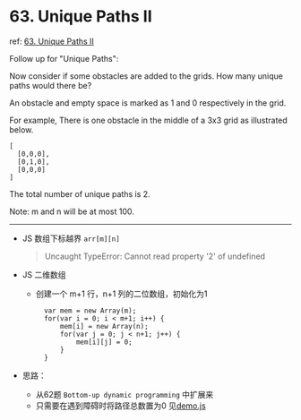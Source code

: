 # 63. Unique Paths II

ref: [63. Unique Paths II](https://leetcode.com/problems/unique-paths-ii/)

Follow up for &quot;Unique Paths&quot;:

Now consider if some obstacles are added to the grids. How many unique paths would there be?

An obstacle and empty space is marked as 1 and 0 respectively in the grid.

For example,
There is one obstacle in the middle of a 3x3 grid as illustrated below.

    [
      [0,0,0],
      [0,1,0],
      [0,0,0]
    ]

The total number of unique paths is 2.

Note: m and n will be at most 100.

***

* JS 数组下标越界 `arr[m][n]`
    > Uncaught TypeError: Cannot read property '2' of undefined
    
* JS 二维数组
    + 创建一个 m+1 行，n+1 列的二位数组，初始化为1
        
            var mem = new Array(m);
            for(var i = 0; i < m+1; i++) {
                mem[i] = new Array(n);
                for(var j = 0; j < n+1; j++) {
                    mem[i][j] = 0;
                }
            }
        
* 思路：
    + 从62题 `Bottom-up dynamic programming` 中扩展来
    + 只需要在遇到障碍时将路径总数置为0
        见[demo.js](https://github.com/cardaminexhz/cardaminexhz.github.io/blob/master/practiceDemo/algorithms/leetcode/63-Unique%20Paths%20II/demo.js)